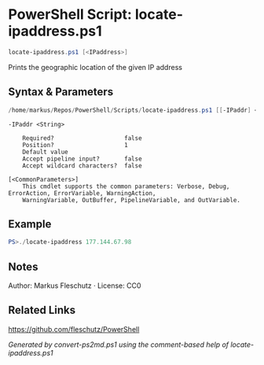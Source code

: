 # PowerShell Script: locate-ipaddress.ps1
```powershell
locate-ipaddress.ps1 [<IPaddress>]
```

Prints the geographic location of the given IP address

## Syntax & Parameters
```powershell
/home/markus/Repos/PowerShell/Scripts/locate-ipaddress.ps1 [[-IPaddr] <String>] [<CommonParameters>]
```

```
-IPaddr <String>
    
    Required?                    false
    Position?                    1
    Default value                
    Accept pipeline input?       false
    Accept wildcard characters?  false
```

```
[<CommonParameters>]
    This cmdlet supports the common parameters: Verbose, Debug, ErrorAction, ErrorVariable, WarningAction, 
    WarningVariable, OutBuffer, PipelineVariable, and OutVariable.
```

## Example
```powershell
PS>./locate-ipaddress 177.144.67.98
```


## Notes
Author: Markus Fleschutz · License: CC0

## Related Links
https://github.com/fleschutz/PowerShell

*Generated by convert-ps2md.ps1 using the comment-based help of locate-ipaddress.ps1*
